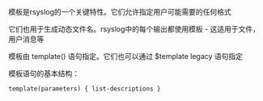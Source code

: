 模板是rsyslog的一个关键特性。它们允许指定用户可能需要的任何格式

它们也用于生成动态文件名。rsyslog中的每个输出都使用模板 - 这适用于文件，用户消息等

模板由 template\(\) 语句指定。它们也可以通过 $template legacy 语句指定

模板语句的基本结构：

```
template(parameters) { list-descriptions }
```





